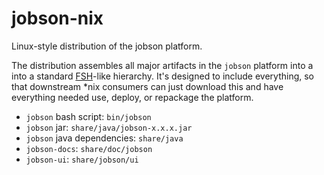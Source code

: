 # jobson-nix

Linux-style distribution of the jobson platform.

The distribution assembles all major artifacts in the `jobson` platform
into a into a standard [FSH](https://en.wikipedia.org/wiki/Filesystem_Hierarchy_Standard)-like hierarchy.
It's designed to include everything, so that downstream *nix consumers 
can just download this and have everything needed use, deploy, or
repackage the platform.

- `jobson` bash script: `bin/jobson`
- `jobson` jar: `share/java/jobson-x.x.x.jar` 
- `jobson` java dependencies: `share/java` 
- `jobson-docs`: `share/doc/jobson`
- `jobson-ui`: `share/jobson/ui`

